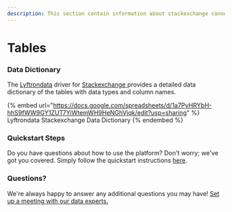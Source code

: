```yaml
---
description: This section contain information about stackexchange connector tables information
---
```


# Tables

### Data Dictionary

The [Lyftrondata](https://www.lyftrondata.com/) driver for [Stackexchange](https://www.lyftrondata.com/integration/stackexchange/)[ ](https://www.lyftrondata.com/integration/stackexchange/)provides a detailed data dictionary of the tables with data types and column names.

{% embed url="https://docs.google.com/spreadsheets/d/1a7PyHRYbH-hhS9fWW9GY1ZUT7YiWtemWH9HeNGhVjqk/edit?usp=sharing" %}
Lyftrondata Stackexchange Data Dictionary
{% endembed %}

### Quickstart Steps

Do you have questions about how to use the platform? Don't worry; we've got you covered. Simply follow the quickstart instructions [here](../../../../quickstart-steps.md).

### Questions? <a href="#questions" id="questions"></a>

We're always happy to answer any additional questions you may have! [Set up a meeting with our data experts.](https://www.lyftrondata.com/book-a-meeting/)

